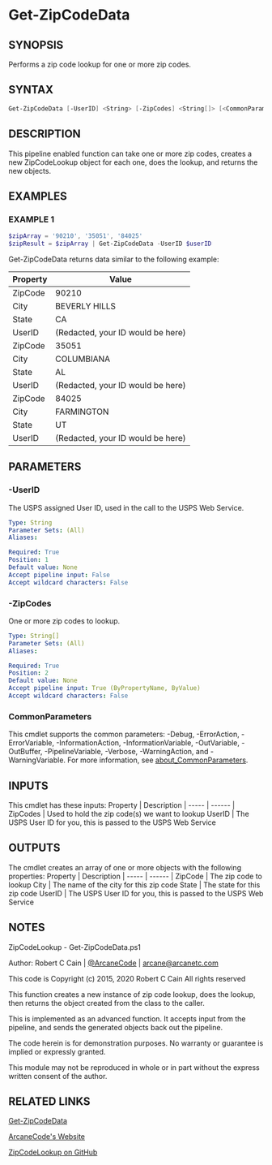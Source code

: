 # Get-ZipCodeData

## SYNOPSIS

Performs a zip code lookup for one or more zip codes.

## SYNTAX

```powershell
Get-ZipCodeData [-UserID] <String> [-ZipCodes] <String[]> [<CommonParameters>]
```

## DESCRIPTION

This pipeline enabled function can take one or more zip codes, creates a new ZipCodeLookup
object for each one, does the lookup, and returns the new objects.

## EXAMPLES

### EXAMPLE 1

```powershell
$zipArray = '90210', '35051', '84025'
$zipResult = $zipArray | Get-ZipCodeData -UserID $userID
```

Get-ZipCodeData returns data similar to the following example:

Property | Value
| ----- | ------ |
ZipCode | 90210
City    | BEVERLY HILLS
State   | CA
UserID  | (Redacted, your ID would be here)
ZipCode | 35051
City    | COLUMBIANA
State   | AL
UserID  | (Redacted, your ID would be here)
ZipCode | 84025
City    | FARMINGTON
State   | UT
UserID  | (Redacted, your ID would be here)

## PARAMETERS

### -UserID

The USPS assigned User ID, used in the call to the USPS Web Service.

```yaml
Type: String
Parameter Sets: (All)
Aliases:

Required: True
Position: 1
Default value: None
Accept pipeline input: False
Accept wildcard characters: False
```

### -ZipCodes

One or more zip codes to lookup.

```yaml
Type: String[]
Parameter Sets: (All)
Aliases:

Required: True
Position: 2
Default value: None
Accept pipeline input: True (ByPropertyName, ByValue)
Accept wildcard characters: False
```

### CommonParameters

This cmdlet supports the common parameters: -Debug, -ErrorAction, -ErrorVariable, -InformationAction, -InformationVariable, -OutVariable, -OutBuffer, -PipelineVariable, -Verbose, -WarningAction, and -WarningVariable. For more information, see [about_CommonParameters](http://go.microsoft.com/fwlink/?LinkID=113216).

## INPUTS

This cmdlet has these inputs:
Property | Description
| ----- | ------ |
ZipCodes | Used to hold the zip code(s) we want to lookup
UserID | The USPS User ID for you, this is passed to the USPS Web Service

## OUTPUTS

The cmdlet creates an array of one or more objects with the following properties:
Property | Description
| ----- | ------ |
ZipCode | The zip code to lookup
City | The name of the city for this zip code
State | The state for this zip code
UserID | The USPS User ID for you, this is passed to the USPS Web Service

## NOTES

ZipCodeLookup - Get-ZipCodeData.ps1

Author: Robert C Cain | [@ArcaneCode](https://twitter.com/arcanecode) | arcane@arcanetc.com

This code is Copyright (c) 2015, 2020 Robert C Cain All rights reserved

This function creates a new instance of zip code lookup, does the lookup, then returns the object created from the class to the caller.

This is implemented as an advanced function.
It accepts input from the pipeline, and sends the generated objects back out the pipeline.

The code herein is for demonstration purposes.
No warranty or guarantee is implied or expressly granted.

This module may not be reproduced in whole or in part without the express written consent of the author.

## RELATED LINKS

[Get-ZipCodeData](https://github.com/arcanecode/ZipCodeLookup/blob/master/Documentation/Get-ZipCodeData.md)

[ArcaneCode's Website](http://arcanecode.me)

[ZipCodeLookup on GitHub](https://github.com/arcanecode/ZipCodeLookup)
